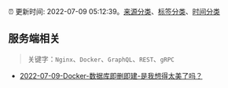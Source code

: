 :alarm_clock: 更新时间: 2022-07-09 05:12:39。[来源分类](../README.md)、[标签分类](../TAGS.md)、[时间分类](../TIMELINE.md)

## 服务端相关


> 关键字：`Nginx`、`Docker`、`GraphQL`、`REST`、`gRPC`



- [2022-07-09-Docker-数据库即删即建-是我想得太美了吗？](https://www.v2ex.com/t/865087) 